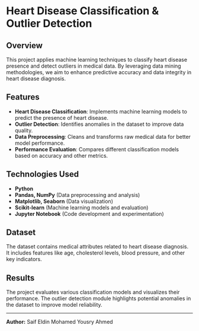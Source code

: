 # Heart Disease Classification & Outlier Detection

## Overview
This project applies machine learning techniques to classify heart disease presence and detect outliers in medical data. By leveraging data mining methodologies, we aim to enhance predictive accuracy and data integrity in heart disease diagnosis.

## Features
- **Heart Disease Classification**: Implements machine learning models to predict the presence of heart disease.
- **Outlier Detection**: Identifies anomalies in the dataset to improve data quality.
- **Data Preprocessing**: Cleans and transforms raw medical data for better model performance.
- **Performance Evaluation**: Compares different classification models based on accuracy and other metrics.

## Technologies Used
- **Python**
- **Pandas, NumPy** (Data preprocessing and analysis)
- **Matplotlib, Seaborn** (Data visualization)
- **Scikit-learn** (Machine learning models and evaluation)
- **Jupyter Notebook** (Code development and experimentation)

## Dataset
The dataset contains medical attributes related to heart disease diagnosis. It includes features like age, cholesterol levels, blood pressure, and other key indicators. 

## Results
The project evaluates various classification models and visualizes their performance. The outlier detection module highlights potential anomalies in the dataset to improve model reliability.

---
**Author:** Saif Eldin Mohamed Yousry Ahmed
